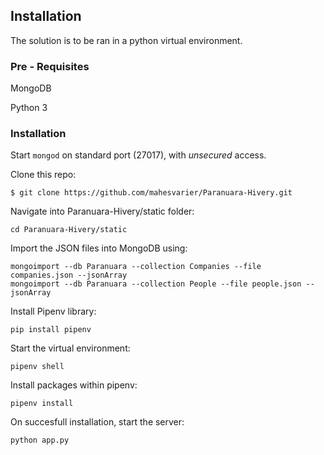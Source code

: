 ## Installation

The solution is to be ran in a python virtual environment.

### Pre - Requisites

MongoDB 

Python 3 

### Installation

Start `mongod` on standard port (27017), with _unsecured_ access. 

Clone this repo:

    $ git clone https://github.com/mahesvarier/Paranuara-Hivery.git

Navigate into Paranuara-Hivery/static folder:

    cd Paranuara-Hivery/static

Import the JSON files into MongoDB using:

    mongoimport --db Paranuara --collection Companies --file companies.json --jsonArray
    mongoimport --db Paranuara --collection People --file people.json --jsonArray

Install Pipenv library:

    pip install pipenv

Start the virtual environment:

    pipenv shell

Install packages within pipenv:

    pipenv install

On succesfull installation, start the server:

    python app.py
